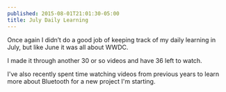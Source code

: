 ```yaml
---
published: 2015-08-01T21:01:30-05:00
title: July Daily Learning
---
```

Once again I didn’t do a good job of keeping track of my daily learning in July, but like June it was all about WWDC.

I made it through another 30 or so videos and have 36 left to watch.

I've also recently spent time watching videos from previous years to learn more about Bluetooth for a new project I'm starting.